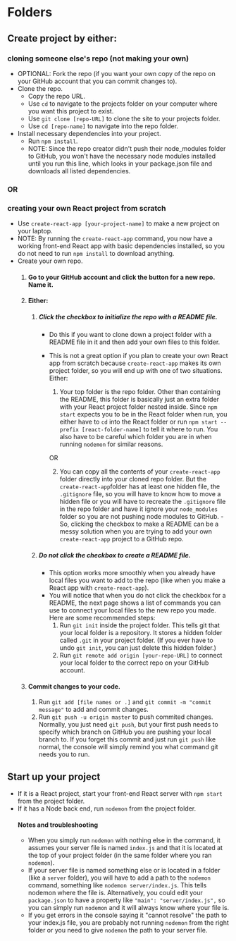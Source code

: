 # Folders

## Create project by either:

### cloning someone else's repo (not making your own)
- OPTIONAL: Fork the repo (if you want your own copy of the repo on your GitHub account that you can commit changes to).
- Clone the repo.
    - Copy the repo URL.
    - Use `cd` to navigate to the projects folder on your computer where you want this project to exist.
    - Use `git clone [repo-URL]` to clone the site to your projects folder.
    - Use `cd [repo-name]` to navigate into the repo folder.
- Install necessary dependencies into your project.
    - Run `npm install`. 
    - NOTE: Since the repo creator didn't push their node_modules folder to GitHub, you won't have the necessary node modules installed until you run this line, which looks in your package.json file and downloads all listed dependencies.

### OR

### creating your own React project from scratch
- Use `create-react-app [your-project-name]` to make a new project on your laptop.
- NOTE: By running the `create-react-app` command, you now have a working front-end React app with basic dependencies installed, so you do not need to run `npm install` to download anything.
- Create your own repo.
    1. #### Go to your GitHub account and click the button for a new repo. Name it.
    1. #### Either:
        1. ##### Click the checkbox to initialize the repo with a README file.
            - Do this if you want to clone down a project folder with a README file in it and then add your own files to this folder.
            - This is not a great option if you plan to create your own React app from scratch because `create-react-app` makes its own project folder, so you will end up with one of two situations. Either:
                1. Your top folder is the repo folder. Other than containing the README, this folder is basically just an extra folder with your React project folder nested inside. Since `npm start` expects you to be in the React folder when run, you either have to `cd` into the React folder or run `npm start --prefix [react-folder-name]` to tell it where to run. You also have to be careful which folder you are in when running `nodemon` for similar reasons.
                
                OR
                
                2. You can copy all the contents of your `create-react-app` folder directly into your cloned repo folder. But the `create-react-app`folder has at least one hidden file, the `.gitignore` file, so you will have to know how to move a hidden file or you will have to recreate the `.gitignore` file in the repo folder and have it ignore your `node_modules` folder so you are not pushing node modules to GitHub.
            -So, clicking the checkbox to make a README can be a messy solution when you are trying to add your own `create-react-app` project to a GitHub repo.
        1. ##### Do not click the checkbox to create a README file.
            - This option works more smoothly when you already have local files you want to add to the repo (like when you make a React app with `create-react-app`).
            - You will notice that when you do not click the checkbox for a README, the next page shows a list of commands you can use to connect your local files to the new repo you made. Here are some recommended steps:
                1. Run `git init` inside the project folder. This tells git that your local folder is a repository. It stores a hidden folder called `.git` in your project folder. (If you ever have to undo `git init`, you can just delete this hidden folder.) 
                1. Run `git remote add origin [your-repo-URL]` to connect your local folder to the correct repo on your GitHub account.
    1. #### Commit changes to your code.
        1. Run `git add [file names or .]` and `git commit -m "commit message"` to add and commit changes.
        1. Run `git push -u origin master` to push commited changes. Normally, you just need `git push`, but your first push needs to specify which branch on GitHub you are pushing your local branch to. If you forget this commit and just run `git push` like normal, the console will simply remind you what command git needs you to run.


## Start up your project
- If it is a React project, start your front-end React server with `npm start` from the project folder.
- If it has a Node back end, run `nodemon` from the project folder. 
    #### Notes and troubleshooting
    - When you simply run `nodemon` with nothing else in the command, it assumes your server file is named `index.js` and that it is located at the top of your project folder (in the same folder where you ran `nodemon`). 
    - If your server file is named something else or is located in a folder (like a `server` folder), you will have to add a path to the `nodemon` command, something like `nodemon server/index.js`. This tells nodemon where the file is. Alternatively, you could edit your `package.json` to have a property like `"main": "server/index.js",` so you can simply run `nodemon` and it will always know where your file is.
    - If you get errors in the console saying it "cannot resolve" the path to your index.js file, you are probably not running `nodemon` from the right folder or you need to give `nodemon` the path to your server file.